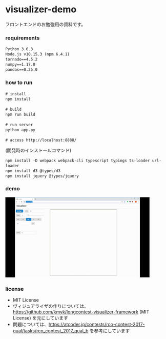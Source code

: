 # visualizer-demo

フロントエンドのお勉強用の資料です。

### requirements


```
Python 3.6.3
Node.js v10.15.3 (npm 6.4.1)
tornado==4.5.2
numpy==1.17.0
pandas==0.25.0
```

### how to run

```
# install
npm install

# build
npm run build

# run server
python app.py

# access http://localhost:8888/
```

(開発時のインストールコマンド)
```
npm install -D webpack webpack-cli typescript typings ts-loader url-loader
npm install d3 @types/d3
npm install jquery @types/jquery
```

### demo

<img src="media/visualizer20191221.gif" width="450" height="250" />

### license

* MIT License
* ヴィジュアライザの作りについては、https://github.com/kmyk/longcontest-visualizer-framework (MIT License) を元にしています
* 問題については、https://atcoder.jp/contests/rco-contest-2017-qual/tasks/rco_contest_2017_qual_b を参考にしています  
